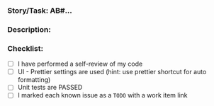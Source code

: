 ### Story/Task: AB#...

### Description:
<!--- Describe the main changes here. Additionally, would be great to attach screenshots for presenting UI changes / improvements. -->

### Checklist:
<!--- Put an `x` in all the boxes that apply. -->
- [ ] I have performed a self-review of my code
- [ ] UI - Prettier settings are used (hint: use prettier shortcut for auto formatting)
- [ ] Unit tests are PASSED
- [ ] I marked each known issue as a `TODO` with a work item link